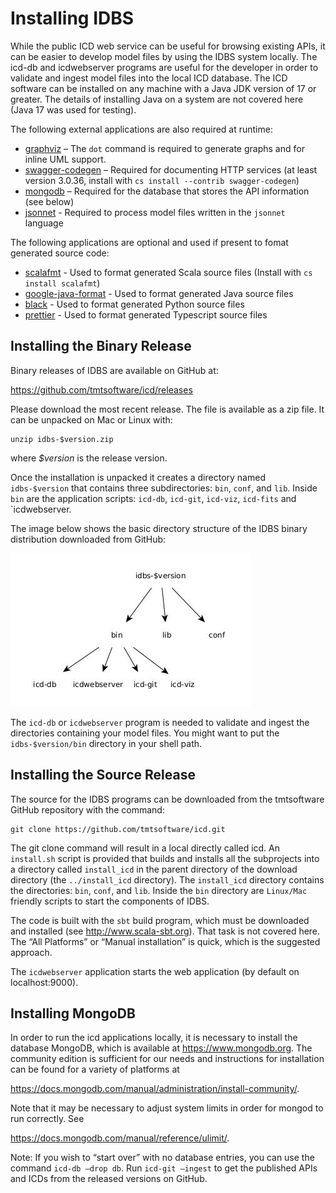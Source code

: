# Installing IDBS

While the public ICD web service can be useful for browsing existing APIs, it can be easier to develop model files by using the IDBS system locally.  The icd-db and icdwebserver programs are useful for the developer in order to validate and ingest model files into the local ICD database. The ICD software can be installed on any machine with a Java JDK version of 17 or greater. The details of installing Java on a system are not covered here (Java 17 was used for testing).

The following external applications are also required at runtime:
* [graphviz](https://graphviz.org/) – The `dot` command is required to generate graphs and for inline UML support.
* [swagger-codegen](https://swagger.io/docs/open-source-tools/swagger-codegen/) – Required for documenting HTTP services (at least version 3.0.36, install with `cs install --contrib swagger-codegen`)
* [mongodb](https://www.mongodb.com/docs/manual/core/transactions/) – Required for the database that stores the API information (see below)
* [jsonnet](https://jsonnet.org/) - Required to process model files written in the `jsonnet` language

The following applications are optional and used if present to fomat generated source code:
* [scalafmt](https://scalameta.org/scalafmt/docs/installation.html) - Used to format generated Scala source files (Install with `cs install scalafmt`)
* [google-java-format](https://github.com/google/google-java-format) - Used to format generated Java source files
* [black](https://github.com/psf/black) - Used to format generated Python source files
* [prettier](https://prettier.io/) - Used to format generated Typescript source files

## Installing the Binary Release

Binary releases of IDBS are available on GitHub at:

https://github.com/tmtsoftware/icd/releases

Please download the most recent release. The file is available as a zip file. It can be unpacked on Mac or Linux with:

    unzip idbs-$version.zip

where *$version* is the release version.

Once the installation is unpacked it creates a directory named `idbs-$version` that contains three subdirectories: `bin`, `conf`, and `lib`. Inside `bin` are the application scripts: `icd-db`, `icd-git`, `icd-viz`, `icd-fits` and `icdwebserver.

The image below shows the basic directory structure of the IDBS binary distribution downloaded from GitHub:

![](../images/installing/fig2.jpg)

The `icd-db` or `icdwebserver` program is needed to validate and ingest the directories containing your model files. You might want to put the `idbs-$version/bin` directory in your shell path.

## Installing the Source Release

The source for the IDBS programs can be downloaded from the tmtsoftware GitHub repository with the command:

    git clone https://github.com/tmtsoftware/icd.git

The git clone command will result in a local directly called icd. An `install.sh` script is provided that builds and installs all the subprojects into a directory called `install_icd` in the parent directory of the download directory (the `../install_icd` directory). The `install_icd` directory contains the directories: `bin`, `conf`, and `lib`. Inside the `bin` directory are `Linux/Mac` friendly scripts to start the components of IDBS.

The code is built with the `sbt` build program, which must be downloaded and installed (see http://www.scala-sbt.org). That task is not covered here. The “All Platforms” or “Manual installation” is quick, which is the suggested approach.

The `icdwebserver` application starts the web application (by default on localhost:9000).

## Installing MongoDB

In order to run the icd applications locally, it is necessary to install the database MongoDB, which is available at https://www.mongodb.org. The community edition is sufficient for our needs and instructions for installation can be found for a variety of platforms at

https://docs.mongodb.com/manual/administration/install-community/.

Note that it may be necessary to adjust system limits in order for mongod to run correctly. See

https://docs.mongodb.com/manual/reference/ulimit/.

Note: If you wish to “start over” with no database entries, you can use the command `icd-db –drop db`. Run `icd-git –ingest` to get the published APIs and ICDs from the released versions on GitHub.

